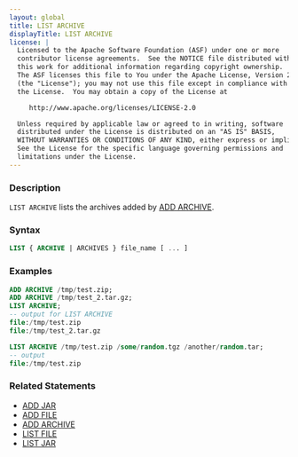 ```yaml
---
layout: global
title: LIST ARCHIVE
displayTitle: LIST ARCHIVE
license: |
  Licensed to the Apache Software Foundation (ASF) under one or more
  contributor license agreements.  See the NOTICE file distributed with
  this work for additional information regarding copyright ownership.
  The ASF licenses this file to You under the Apache License, Version 2.0
  (the "License"); you may not use this file except in compliance with
  the License.  You may obtain a copy of the License at

     http://www.apache.org/licenses/LICENSE-2.0

  Unless required by applicable law or agreed to in writing, software
  distributed under the License is distributed on an "AS IS" BASIS,
  WITHOUT WARRANTIES OR CONDITIONS OF ANY KIND, either express or implied.
  See the License for the specific language governing permissions and
  limitations under the License.
---
```


### Description

`LIST ARCHIVE` lists the archives added by [ADD ARCHIVE](sql-ref-syntax-aux-resource-mgmt-add-archive.html).

### Syntax

```sql
LIST { ARCHIVE | ARCHIVES } file_name [ ... ]
```

### Examples

```sql
ADD ARCHIVE /tmp/test.zip;
ADD ARCHIVE /tmp/test_2.tar.gz;
LIST ARCHIVE;
-- output for LIST ARCHIVE
file:/tmp/test.zip
file:/tmp/test_2.tar.gz

LIST ARCHIVE /tmp/test.zip /some/random.tgz /another/random.tar;
-- output
file:/tmp/test.zip
```

### Related Statements

* [ADD JAR](sql-ref-syntax-aux-resource-mgmt-add-jar.html)
* [ADD FILE](sql-ref-syntax-aux-resource-mgmt-add-file.html)
* [ADD ARCHIVE](sql-ref-syntax-aux-resource-mgmt-add-archive.html)
* [LIST FILE](sql-ref-syntax-aux-resource-mgmt-list-file.html)
* [LIST JAR](sql-ref-syntax-aux-resource-mgmt-list-jar.html)

